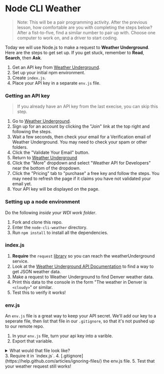 <!--This would be a great lab for fist-to-five differentiation...also ask who has an API key already so they can skip step 1 if needed.-->

<!--It is CRITICAL that the instructor make a clear delineation between AJAX and Node requests.  Devs can NOT use their work from previous ajax lessons here.  We MUST point out that while this is analogous to their work yesterday, the main difference is that we are now making these requests from the BACK end, not the FRONT end.  Use pictures, ask devs to repeat this in their own words.  It cannot be overstated how confusing this can be without the proper framing. -->

# Node CLI Weather

> Note: This will be a pair programming activity.  After the previous lesson, how comfortable are you with completing the steps below?  After a fist-to-five, find a similar number to pair up with.  Choose one computer to work on, and a driver to start coding.

Today we will use Node.js to make a request to **Weather Underground**.  Here are the steps to get set up.  If you get stuck, remember to **Read**, **Search**, then **Ask**.

1. Get an API key from [Weather Underground](https://www.wunderground.com/weather/api/).
2. Set up your initial npm environment.
3. Create `index.js`.
4. Place your API key in a separate `env.js` file.

### Getting an API key

>If you already have an API key from the last execise, you can skip this step.

1. Go to [Weather Underground](https://www.wunderground.com/weather/api/).  
2. Sign up for an account by clicking the "Join" link at the top right and following the steps.
3. Wait a few seconds, then check your email for a Verification email of Weather Underground. You may need to check your spam or other folders.
4. Click the "Validate Your Email" button.
5. Return to [Weather Underground](https://www.wunderground.com/)
6. Click the "More" dropdown and select "Weather API for Developers" near the bottom of the dropdown.
7. Click the "Pricing" tab to "purchase" a free key and follow the steps.
You may need to refresh the page if it claims you have not validated your email yet.
8. Your API key will be displayed on the page.


### Setting up a node environment

Do the following *inside your WDI work folder*.

1. Fork and clone this repo.
2. Enter the `node-cli-weather` directory.
3. Run `npm install` to install all the dependencies.

### index.js

1. **Require** the `request` [library](https://www.npmjs.com/package/request) so you can reach the weatherUnderground service.
2. Look at the [Weather Underground API Documentation](https://www.wunderground.com/weather/api/d/docs) to find a way to get JSON weather data.
3. Make a request to Weather Underground to find Denver weather data.
4. Print this data to the console in the form "The weather in Denver is `<cloudy>`" or similar.
5. Test this to verify it works!

### env.js
An `env.js` file is a great way to keep your API secret. We'll add our key to a seperate file, then list that file in our `.gitignore`, so that it's not pushed up to our remote repo. 

1. In your `env.js` file, turn your api key into a varible.
2. Export that variable.
<details><summary>What would that file look like?</summary>

'use strict'

const apikey = "12345678";

module.exports = apikey;

</details>
3. Require it in `index.js`.
4. [.gitignore](https://help.github.com/articles/ignoring-files/) the env.js file.
5. Test that your weather request still works!

<!--Make sure you model a solution, at least for the env.js before leaving. -->
